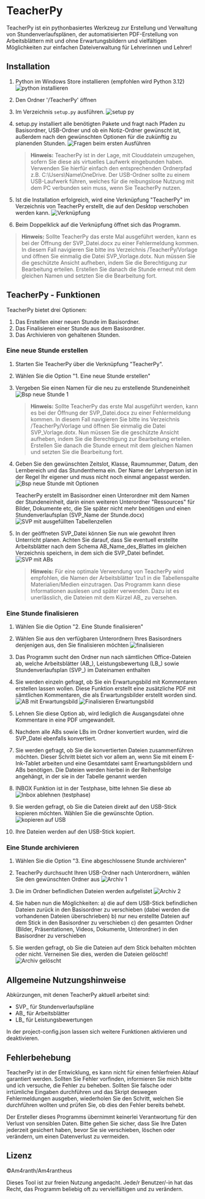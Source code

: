 # TeacherPy

TeacherPy ist ein pythonbasiertes Werkzeug zur Erstellung und Verwaltung von Stundenverlaufsplänen, der automatisierten PDF-Erstellung von Arbeitsblättern mit und ohne Erwartungsbildern und vielfältigen Möglichkeiten zur einfachen Dateiverwaltung für Lehrerinnen und Lehrer!

## Installation

1. Python im Windows Store installieren (empfohlen wird Python 3.12) ![python installieren](https://github.com/user-attachments/assets/26583b5c-436b-466e-b2b9-20afd606d339)
2. Den Ordner '/TeacherPy' öffnen
3. Im Verzeichnis `setup.py` ausführen. ![setup py](https://github.com/user-attachments/assets/4258b843-856f-4afe-8515-eaecf0e558ea)

4. setup.py installiert alle benötigten Pakete und fragt nach Pfaden zu Basisordner, USB-Ordner und ob ein Notiz-Ordner gewünscht ist, außerdem nach den gewünschten Optionen für die zukünftig zu planenden Stunden. ![Fragen beim ersten Ausführen](https://github.com/user-attachments/assets/47b52f5f-3097-4198-a88a-6083dda3bf03)
   > **Hinweis:** TeacherPy ist in der Lage, mit Clouddatein umzugehen, sofern Sie diese als virtuelles Laufwerk eingebunden haben. Verwenden Sie hierfür einfach den entsprechenden Ordnerpfad z.B. C:\Users\Name\OneDrive. Der USB-Ordner sollte zu einem USB-Laufwerk führen, welches für die reibungslose Nutzung mit dem PC verbunden sein muss, wenn Sie TeacherPy nutzen.
   
5. Ist die Installation erfolgreich, wird eine Verknüpfung "TeacherPy" im Verzeichnis von TeacherPy erstellt, die auf den Desktop verschoben werden kann. ![Verknüpfung](https://github.com/user-attachments/assets/bd0a9693-1d53-4885-b9d7-b07acc986185)

6. Beim Doppelklick auf die Verknüpfung öffnet sich das Programm.
> **Hinweis:** Sollte TeacherPy das erste Mal ausgeführt werden, kann es bei der Öffnung der SVP_Datei.docx zu einer Fehlermeldung kommen. In diesem Fall navigieren Sie bitte ins Verzeichnis /TeacherPy/Vorlage und öffnen Sie einmalig die Datei SVP_Vorlage.dotx. Nun müssen Sie die geschützte Ansicht aufheben, indem Sie die Berechtigung zur Bearbeitung erteilen. Erstellen Sie danach die Stunde erneut mit dem gleichen Namen und setzten Sie die Bearbeitung fort. 


## TeacherPy - Funktionen

TeacherPy bietet drei Optionen:
1. Das Erstellen einer neuen Stunde im Basisordner.
2. Das Finalisieren einer Stunde aus dem Basisordner. 
3. Das Archivieren von gehaltenen Stunden.

### Eine neue Stunde erstellen

1. Starten Sie TeacherPy über die Verknüpfung "TeacherPy".
2. Wählen Sie die Option "1. Eine neue Stunde erstellen"
3. Vergeben Sie einen Namen für die neu zu erstellende Stundeneinheit ![Bsp neue Stunde 1](https://github.com/user-attachments/assets/d5747bb3-57a0-40a5-ad12-c6641650fe1a)
   > **Hinweis:** Sollte TeacherPy das erste Mal ausgeführt werden, kann es bei der Öffnung der SVP_Datei.docx zu einer Fehlermeldung kommen. In diesem Fall navigieren Sie bitte ins Verzeichnis /TeacherPy/Vorlage und öffnen Sie einmalig die Datei SVP_Vorlage.dotx. Nun müssen Sie die geschützte Ansicht aufheben, indem Sie die Berechtigung zur Bearbeitung erteilen. Erstellen Sie danach die Stunde erneut mit dem gleichen Namen und setzten Sie die Bearbeitung fort. 

4. Geben Sie den gewünschten Zeitslot, Klasse, Raumnummer, Datum, den Lernbereich und das Stundenthema ein. Der Name der Lehrperson ist in der Regel Ihr eigener und muss nicht noch einmal angepasst werden. ![Bsp neue Stunde mit Optionen](https://github.com/user-attachments/assets/47aea1c0-d777-45c7-9d86-5627563061f3)

   
   TeacherPy erstellt im Basisordner einen Unterordner mit dem Namen der Stundeneinheit, darin einen weiteren Unterordner "Ressources" für Bilder, Dokumente etc, die Sie später nicht mehr benötigen und einen Stundenverlaufsplan (SVP_Name der Stunde.docx) ![SVP mit ausgefüllten Tabellenzellen](https://github.com/user-attachments/assets/3ada0614-442b-4226-b365-143bd76e506d)

   
5. In der geöffneten SVP_Datei können Sie nun wie gewohnt Ihren Unterricht planen. Achten Sie darauf, dass Sie eventuell erstellte Arbeitsblätter nach dem Schema AB_Name_des_Blattes im gleichen Verzeichnis speichern, in dem sich die SVP_Datei befindet. ![SVP mit ABs](https://github.com/user-attachments/assets/5fbc83ce-d66a-4f85-980d-2b3b0af8b1f1)


   > **Hinweis:** Für eine optimale Verwendung von TeacherPy wird empfohlen, die Namen der Arbeitsblätter 1zu1 in die Tabellenspalte Materialien/Medien einzutragen. Das Programm kann diese Informationen auslesen und später verwenden. Dazu ist es unerlässlich, die Dateien mit dem Kürzel AB_ zu versehen. 

### Eine Stunde finalisieren

1. Wählen Sie die Option "2. Eine Stunde finalisieren"
2. Wählen Sie aus den verfügbaren Unterordnern Ihres Basisordners denjenigen aus, den Sie finalisieren möchten ![finalisieren](https://github.com/user-attachments/assets/cd2c1ac5-e488-436f-9386-a83908815866)

3. Das Programm sucht den Ordner nun nach sämtlichen Office-Dateien ab, welche Arbeitsblätter (AB_), Leistungsbewertung (LB_) sowie Stundenverlaufsplan (SVP_) im Dateinamen enthalten
4. Sie werden einzeln gefragt, ob Sie ein Erwartungsbild mit Kommentaren erstellen lassen wollen. Diese Funktion erstellt eine zusätzliche PDF mit sämtlichen Kommentaren, die als Erwartungsbilder erstellt worden sind.  ![AB mit Erwartungsbild](https://github.com/user-attachments/assets/a0bd674e-d866-4d5f-b251-3e6014f3cfbf)
![Finalisieren Erwartungsbild](https://github.com/user-attachments/assets/1a989b12-9432-4b4f-a4ff-417dd38998fc)

5. Lehnen Sie diese Option ab, wird lediglich die Ausgangsdatei ohne Kommentare in eine PDF umgewandelt. 
6. Nachdem alle ABs sowie LBs im Ordner konvertiert wurden, wird die SVP_Datei ebenfalls konvertiert. 
7. Sie werden gefragt, ob Sie die konvertierten Dateien zusammenführen möchten. Dieser Schritt bietet sich vor allem an, wenn Sie mit einem E-Ink-Tablet arbeiten und eine Gesamtdatei samt Erwartungsbildern und ABs benötigen. Die Dateien werden hierbei in der Reihenfolge angehängt, in der sie in der Tabelle genannt werden 
8. INBOX Funktion ist in der Testphase, bitte lehnen Sie diese ab ![Inbox ablehnen (testphase)](https://github.com/user-attachments/assets/8969a055-7605-4220-bdf9-676a57e14d1b)

9. Sie werden gefragt, ob Sie die Dateien direkt auf den USB-Stick kopieren möchten. Wählen Sie die gewünschte Option. ![kopieren auf USB](https://github.com/user-attachments/assets/08a87a75-347a-41d8-b1b8-bba1e7d02a08)

10. Ihre Dateien werden auf den USB-Stick kopiert.

### Eine Stunde archivieren

1. Wählen Sie die Option "3. Eine abgeschlossene Stunde archivieren" 
2. TeacherPy durchsucht Ihren USB-Ordner nach Unterordnern, wählen Sie den gewünschten Ordner aus ![Archiv 1](https://github.com/user-attachments/assets/1c1cf6c0-fdcc-4bfa-bb99-f5110b1a0e49)
3. Die im Ordner befindlichen Dateien werden aufgelistet ![Archiv 2](https://github.com/user-attachments/assets/d73f312f-5a6c-4666-85fe-2fef9eb5a164)

4. Sie haben nun die Möglichkeiten:
   a) die auf dem USB-Stick befindlichen Dateien zurück in den Basisordner zu verschieben (dabei werden die vorhandenen Dateien überschrieben)
   b) nur neu erstellte Dateien auf dem Stick in den Basisordner zu verschieben
   c) den gesamten Ordner (Bilder, Präsentationen, Videos, Dokumente, Unterordner) in den Basisordner zu verschieben

5. Sie werden gefragt, ob Sie die Dateien auf dem Stick behalten möchten oder nicht. Verneinen Sie dies, werden die Dateien gelöscht! ![Archiv gelöscht](https://github.com/user-attachments/assets/895530f5-5b6f-4206-9959-8cd40222f636)


## Allgemeine Nutzungshinweise

Abkürzungen, mit denen TeacherPy aktuell arbeitet sind:
- SVP_ für Stundenverlaufspläne
- AB_ für Arbeitsblätter
- LB_ für Leistungsbewertungen

In der project-config.json lassen sich weitere Funktionen aktivieren und deaktivieren.

## Fehlerbehebung

TeacherPy ist in der Entwicklung, es kann nicht für einen fehlerfreien Ablauf garantiert werden. Sollten Sie Fehler vorfinden, informieren Sie mich bitte und ich versuche, die Fehler zu beheben. 
Sollten Sie falsche oder irrtümliche Eingaben durchführen und das Skript deswegen Fehlermeldungen ausgeben, wiederholen Sie den Schritt, welchen Sie durchführen wollten und prüfen Sie, ob dies den Fehler bereits behebt.

Der Ersteller dieses Programms übernimmt keinerlei Verantwortung für den Verlust von sensiblen Daten. Bitte gehen Sie sicher, dass Sie Ihre Daten jederzeit gesichert haben, bevor Sie sie verschieben, löschen oder verändern, um einen Datenverlust zu vermeiden. 

## Lizenz

©Am4ranth/Am4rantheus

Dieses Tool ist zur freien Nutzung angedacht. Jede/r Benutzer/-in hat das Recht, das Programm beliebig oft zu vervielfältigen und zu verändern.
